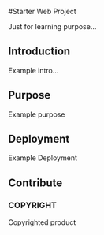 #Starter Web Project

Just for learning purpose...



## Introduction
Example intro...

## Purpose
Example purpose
## Deployment

Example Deployment
## Contribute

### COPYRIGHT
Copyrighted product